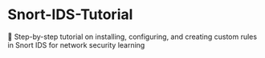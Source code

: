 # Snort-IDS-Tutorial
📘 Step-by-step tutorial on installing, configuring, and creating custom rules in Snort IDS for network security learning
